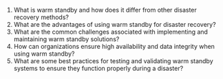 1. What is warm standby and how does it differ from other disaster recovery methods?
2. What are the advantages of using warm standby for disaster recovery?
3. What are the common challenges associated with implementing and maintaining warm standby solutions?
4. How can organizations ensure high availability and data integrity when using warm standby?
5. What are some best practices for testing and validating warm standby systems to ensure they function properly during a disaster?
